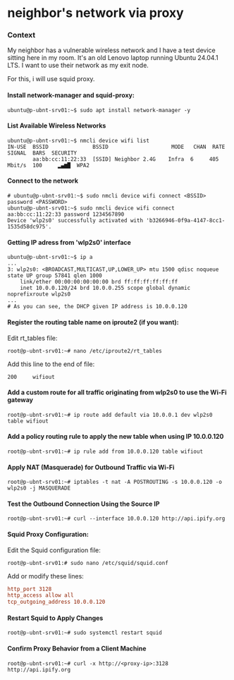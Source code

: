# neighbor's network via proxy
### Context
My neighbor has a vulnerable wireless network and I have a test device sitting here in my room. It's an old Lenovo laptop running Ubuntu 24.04.1 LTS. I want to use their network as my exit node.

For this, i will use squid proxy.

#### Install network-manager and squid-proxy:
```console
ubuntu@p-ubnt-srv01:~$ sudo apt install network-manager -y
```

#### List Available Wireless Networks
```console
ubuntu@p-ubnt-srv01:~$ nmcli device wifi list
IN-USE  BSSID              BSSID                    MODE   CHAN  RATE        SIGNAL  BARS  SECURITY  
        aa:bb:cc:11:22:33  [SSID] Neighbor 2.4G    Infra  6     405 Mbit/s  100     ▂▄▆█  WPA2      
```

#### Connect to the network
```console
# ubuntu@p-ubnt-srv01:~$ sudo nmcli device wifi connect <BSSID> password <PASSWORD>
ubuntu@p-ubnt-srv01:~$ sudo nmcli device wifi connect aa:bb:cc:11:22:33 password 1234567890
Device 'wlp2s0' successfully activated with 'b3266946-0f9a-4147-8cc1-1535d58dc975'.
```

#### Getting IP adress from 'wlp2s0' interface
```console
ubuntu@p-ubnt-srv01:~$ ip a
...
3: wlp2s0: <BROADCAST,MULTICAST,UP,LOWER_UP> mtu 1500 qdisc noqueue state UP group 57841 qlen 1000
    link/ether 00:00:00:00:00:00 brd ff:ff:ff:ff:ff:ff
    inet 10.0.0.120/24 brd 10.0.0.255 scope global dynamic noprefixroute wlp2s0
...
# As you can see, the DHCP given IP address is 10.0.0.120
```

#### Register the routing table name on iproute2 (if you want):

Edit rt_tables file:
```console
root@p-ubnt-srv01:~# nano /etc/iproute2/rt_tables
```

Add this line to the end of file:
```console
200     wifiout
```

#### Add a custom route for all traffic originating from wlp2s0 to use the Wi-Fi gateway
```console
root@p-ubnt-srv01:~# ip route add default via 10.0.0.1 dev wlp2s0 table wifiout
```

#### Add a policy routing rule to apply the new table when using IP 10.0.0.120
```console
root@p-ubnt-srv01:~# ip rule add from 10.0.0.120 table wifiout
```

#### Apply NAT (Masquerade) for Outbound Traffic via Wi-Fi
```console
root@p-ubnt-srv01:~# iptables -t nat -A POSTROUTING -s 10.0.0.120 -o wlp2s0 -j MASQUERADE
```

#### Test the Outbound Connection Using the Source IP
```console
root@p-ubnt-srv01:~# curl --interface 10.0.0.120 http://api.ipify.org
```

#### Squid Proxy Configuration:

Edit the Squid configuration file:
```console
root@p-ubnt-srv01:# sudo nano /etc/squid/squid.conf
```

Add or modify these lines:
```conf
http_port 3128
http_access allow all
tcp_outgoing_address 10.0.0.120
```

#### Restart Squid to Apply Changes
```console
root@p-ubnt-srv01:~# sudo systemctl restart squid
```

#### Confirm Proxy Behavior from a Client Machine
```console
root@p-ubnt-srv01:~# curl -x http://<proxy-ip>:3128 http://api.ipify.org
```
